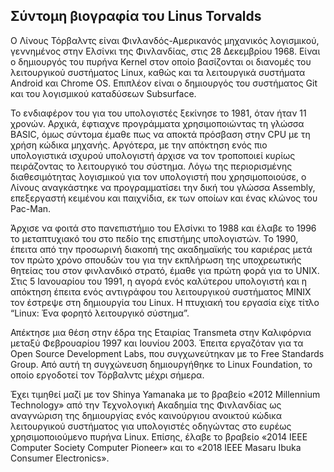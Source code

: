 ## Σύντομη βιογραφία του Linus Torvalds

Ο Λίνους Τόρβαλντς είναι Φινλανδός-Αμερικανός μηχανικός λογισμικού, γεννημένος στην Ελσίνκι της Φινλανδίας, στις 28 Δεκεμβρίου 1968. Είναι ο δημιουργός του πυρήνα Kernel στον οποίο βασίζονται οι διανομές του λειτουργικού συστήματος Linux, καθώς και τα λειτουργικά συστήματα Android και Chrome OS. Επιπλέον είναι ο δημιουργός του συστήματος Git και του λογισμικού καταδύσεων Subsurface.

Το ενδιαφέρον του για του υπολογιστές ξεκίνησε το 1981, όταν ήταν 11 χρονών. Αρχικά, έφτιαχνε προγράμματα χρησιμοποιώντας τη γλώσσα BASIC, όμως σύντομα έμαθε πως να αποκτά πρόσβαση στην CPU με τη χρήση κώδικα μηχανής. Αργότερα, με την απόκτηση ενός πιο υπολογιστικά ισχυρού υπολογιστή άρχισε να τον τροποποιεί κυρίως πειράζοντας το λειτουργικό του σύστημα. Λόγω της περιορισμένης διαθεσιμότητας λογισμικού για τον υπολογιστή που χρησιμοποιούσε, ο Λίνους αναγκάστηκε να προγραμματίσει την δική του γλώσσα Assembly, επεξεργαστή κειμένου και παιχνίδια, εκ των οποίων και ένας κλώνος του Pac-Man. 

Άρχισε να φοιτά στο πανεπιστήμιο του Ελσίνκι το 1988 και έλαβε το 1996 το μεταπτυχιακό του στο πεδίο της επιστήμης υπολογιστών. Το 1990, έπειτα από την προσωρινή διακοπή της ακαδημαϊκής του καριέρας μετά τον πρώτο χρόνο σπουδών του για την εκπλήρωση της υποχρεωτικής θητείας του στον φινλανδικό στρατό, έμαθε για πρώτη φορά για το UNIX. Στις 5 Ιανουαρίου του 1991, η αγορά ενός καλύτερου υπολογιστή και η απόκτηση έπειτα ενός αντιγράφου του λειτουργικού συστήματος MINIX τον έστρεψε στη δημιουργία του Linux. Η πτυχιακή του εργασία είχε τίτλο “Linux: Ένα φορητό λειτουργικό σύστημα”.

Απέκτησε μια θέση στην έδρα της Εταιρίας Transmeta στην Καλιφόρνια μεταξύ Φεβρουαρίου 1997 και Ιουνίου 2003. Έπειτα εργαζόταν για τα Open Source Development Labs, που συγχωνεύτηκαν με το Free Standards Group. Από αυτή τη συγχώνευση δημιουργήθηκε το Linux Foundation, το οποίο εργοδοτεί τον Τόρβαλντς μέχρι σήμερα. 

Έχει τιμηθεί μαζί με τον Shinya Yamanaka με το βραβείο «2012 Millennium Technology» από την Τεχνολογική Ακαδημία της Φινλανδίας ως αναγνώριση της δημιουργίας ενός καινούργιου ανοικτού κώδικα λειτουργικού συστήματος για υπολογιστές οδηγώντας στο ευρέως χρησιμοποιούμενο πυρήνα Linux. Επίσης, έλαβε το βραβείο «2014 IEEE Computer Society Computer Pioneer» και το «2018 IEEE Masaru Ibuka Consumer Electronics».

